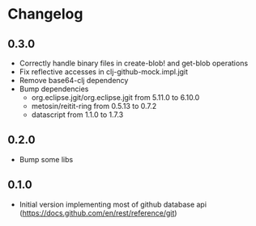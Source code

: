 # Changelog

## 0.3.0
- Correctly handle binary files in create-blob! and get-blob operations
- Fix reflective accesses in clj-github-mock.impl.jgit
- Remove base64-clj dependency 
- Bump dependencies
  - org.eclipse.jgit/org.eclipse.jgit from 5.11.0 to 6.10.0
  - metosin/reitit-ring from 0.5.13 to 0.7.2
  - datascript from 1.1.0 to 1.7.3

## 0.2.0
- Bump some libs

## 0.1.0
- Initial version implementing most of github database api (https://docs.github.com/en/rest/reference/git)
